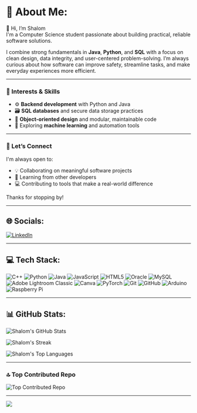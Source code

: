 # 💫 About Me:
👋 Hi, I’m Shalom  
I'm a Computer Science student passionate about building practical, reliable software solutions.

I combine strong fundamentals in **Java**, **Python**, and **SQL** with a focus on clean design, data integrity, and user-centered problem-solving. I’m always curious about how software can improve safety, streamline tasks, and make everyday experiences more efficient.

---

### 🧠 Interests & Skills

- ⚙️ **Backend development** with Python and Java  
- 🗃️ **SQL databases** and secure data storage practices  
- 🧱 **Object-oriented design** and modular, maintainable code  
- 🤖 Exploring **machine learning** and automation tools  

---

### 🤝 Let’s Connect
I'm always open to:  
- 💡 Collaborating on meaningful software projects  
- 🤝 Learning from other developers  
- 💻 Contributing to tools that make a real-world difference  

Thanks for stopping by!

---

## 🌐 Socials:
[![LinkedIn](https://img.shields.io/badge/LinkedIn-%230077B5.svg?logo=linkedin&logoColor=white)](https://linkedin.com/in/shalom-adiboshi)

---

## 💻 Tech Stack:
![C++](https://img.shields.io/badge/c++-%2300599C.svg?style=for-the-badge&logo=c%2B%2B&logoColor=white) 
![Python](https://img.shields.io/badge/python-3670A0?style=for-the-badge&logo=python&logoColor=ffdd54) 
![Java](https://img.shields.io/badge/java-%23ED8B00.svg?style=for-the-badge&logo=openjdk&logoColor=white) 
![JavaScript](https://img.shields.io/badge/javascript-%23323330.svg?style=for-the-badge&logo=javascript&logoColor=%23F7DF1E) 
![HTML5](https://img.shields.io/badge/html5-%23E34F26.svg?style=for-the-badge&logo=html5&logoColor=white) 
![Oracle](https://img.shields.io/badge/Oracle-F80000?style=for-the-badge&logo=oracle&logoColor=white) 
![MySQL](https://img.shields.io/badge/mysql-4479A1.svg?style=for-the-badge&logo=mysql&logoColor=white) 
![Adobe Lightroom Classic](https://img.shields.io/badge/Adobe%20Lightroom%20Classic-31A8FF.svg?style=for-the-badge&logo=Adobe%20Lightroom%20Classic&logoColor=white) 
![Canva](https://img.shields.io/badge/Canva-%2300C4CC.svg?style=for-the-badge&logo=Canva&logoColor=white) 
![PyTorch](https://img.shields.io/badge/PyTorch-%23EE4C2C.svg?style=for-the-badge&logo=PyTorch&logoColor=white) 
![Git](https://img.shields.io/badge/git-%23F05033.svg?style=for-the-badge&logo=git&logoColor=white) 
![GitHub](https://img.shields.io/badge/github-%23121011.svg?style=for-the-badge&logo=github&logoColor=white) 
![Arduino](https://img.shields.io/badge/-Arduino-00979D?style=for-the-badge&logo=Arduino&logoColor=white) 
![Raspberry Pi](https://img.shields.io/badge/-Raspberry_Pi-C51A4A?style=for-the-badge&logo=Raspberry-Pi)

---

## 📊 GitHub Stats:
![Shalom's GitHub Stats](https://github-readme-stats.vercel.app/api?username=sha1704&show_icons=true&theme=tokyonight&hide_border=false&count_private=true)

![Shalom's Streak](https://streak-stats.demolab.com?user=sha1704&theme=tokyonight&hide_border=false)

![Shalom's Top Languages](https://github-readme-stats.vercel.app/api/top-langs/?username=sha1704&layout=compact&theme=tokyonight&hide_border=false)

---

### 🔝 Top Contributed Repo
![Top Contributed Repo](https://github-contributor-stats.vercel.app/api?username=sha1704&limit=5&theme=tokyonight&combine_all_yearly_contributions=true)

---

[![](https://visitcount.itsvg.in/api?id=sha1704&icon=0&color=0)](https://visitcount.itsvg.in)

<!-- Proudly created with GPRM ( https://gprm.itsvg.in ) -->
